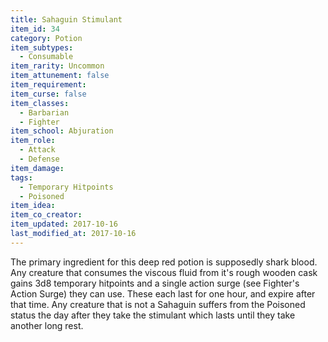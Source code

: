 ```yaml
---
title: Sahaguin Stimulant
item_id: 34
category: Potion
item_subtypes:
  - Consumable
item_rarity: Uncommon
item_attunement: false
item_requirement:
item_curse: false
item_classes:
  - Barbarian
  - Fighter
item_school: Abjuration
item_role:
  - Attack
  - Defense
item_damage:
tags:
  - Temporary Hitpoints
  - Poisoned
item_idea:
item_co_creator:
item_updated: 2017-10-16
last_modified_at: 2017-10-16
---
```


The primary ingredient for this deep red potion is supposedly shark blood. Any creature that consumes the viscous fluid from it's rough wooden cask gains 3d8 temporary hitpoints and a single action surge (see Fighter's Action Surge) they can use. These each last for one hour, and expire after that time. Any creature that is not a Sahaguin suffers from the Poisoned status the day after they take the stimulant which lasts until they take another long rest.
